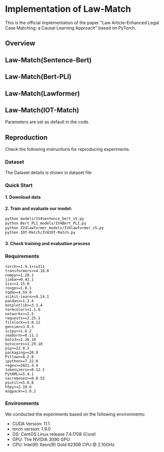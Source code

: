 # Implementation of Law-Match
This is the official implementation of the paper "Law Article-Enhanced Legal Case Matching: a Causal Learning Approach" based on PyTorch.

## Overview

## Law-Match(Sentence-Bert)
## Law-Match(Bert-PLI)
## Law-Match(Lawformer)

## Law-Match(IOT-Match)

Parameters are set as default in the code.

## Reproduction
Check the following instructions for reproducing experiments.

### Dataset
The Dataset details is shown in dataset file

### Quick Start
#### 1. Download data


#### 2. Train and evaluate our model:

```bash
python models/IV4sentence_bert_v5.py  
python Bert_PLI_models/IV4Bert_PLI.py 
python IV4lawformer_models/IV4lawformer_v5.py
python IOT-Match/IV4IOT-Match.py
```

#### 3. Check training and evaluation process
### Requirements
```
torch>=1.9.1+cu111
transformers>=4.18.0
numpy>=1.20.1
jieba>=0.42.1
six>=1.15.0
rouge>=1.0.1
tqdm>=4.59.0
scikit-learn>=0.24.1
pandas>=1.2.4
matplotlib>=3.3.4
termcolor>=1.1.0
networkx>=2.5
requests>=2.25.1
filelock>=3.0.12
gensim>=3.8.3
scipy>=1.6.2
seaborn>=0.11.1
boto3>=1.26.18
botocore>=1.29.18
pip>=22.0.3
packaging>=20.9
Pillow>=8.2.0
ipython>=7.22.0
regex>=2021.4.4
tokenizers>=0.12.1
PyYAML>=5.4.1
sacremoses>=0.0.53
psutil>=5.8.0
h5py>=2.10.0
msgpack>=1.0.2
```

### Environments
We conducted the experiments based on the following environments:
* CUDA Version: 11.1
* torch version: 1.9.0
* OS: CentOS Linux release 7.4.1708 (Core)
* GPU: The NVIDIA 3090 GPU
* CPU: Intel(R) Xeon(R) Gold 6230R CPU @ 2.10GHz
